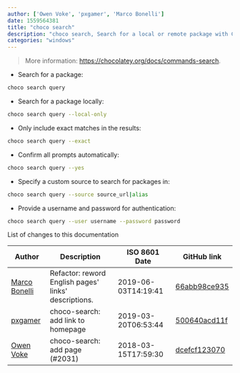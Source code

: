 ```yaml
---
author: ['Owen Voke', 'pxgamer', 'Marco Bonelli']
date: 1559564381
title: "choco search"
description: "choco search, Search for a local or remote package with Chocolatey."
categories: "windows"
---
```

> More information: <https://chocolatey.org/docs/commands-search>.

- Search for a package:

```bash
choco search query
```

- Search for a package locally:

```bash
choco search query --local-only
```

- Only include exact matches in the results:

```bash
choco search query --exact
```

- Confirm all prompts automatically:

```bash
choco search query --yes
```

- Specify a custom source to search for packages in:

```bash
choco search query --source source_url|alias
```

- Provide a username and password for authentication:

```bash
choco search query --user username --password password
```
List of changes to this documentation


Author | Description | ISO 8601 Date | GitHub link
------|-----|-----|-----
[Marco Bonelli](mailto:marco@mebeim.net) | Refactor: reword English pages' links' descriptions. | 2019-06-03T14:19:41 | [66abb98ce935](https://github.com/tldr-pages/tldr/commit/66abb98ce935c0f4516bf30c4d6da72180d5a3ab)
[pxgamer](mailto:owzie123@gmail.com) | choco-search: add link to homepage | 2019-03-20T06:53:44 | [500640acd11f](https://github.com/tldr-pages/tldr/commit/500640acd11f076d6b2d69742e2f0e8b3e26cb24)
[Owen Voke](mailto:owzie123@gmail.com) | choco-search: add page (#2031) | 2018-03-15T17:59:30 | [dcefcf123070](https://github.com/tldr-pages/tldr/commit/dcefcf12307006b501d985c84eaa10dcd080a1c6)

